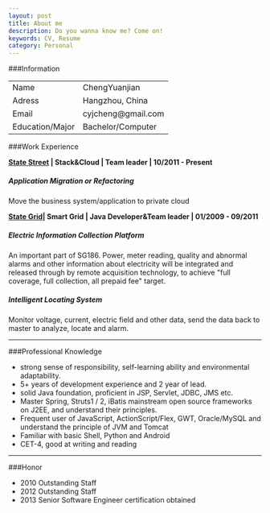 ```yaml
---
layout: post
title: About me
description: Do you wanna know me? Come on!
keywords: CV, Resume
category: Personal
---
```


###Information
<table>
  <tbody>
    <tr>
      <td>Name</hd>
      <td>ChengYuanjian
      </td>
    </tr>
    <tr>
      <td>Adress</hd>
      <td>Hangzhou, China</td>
    </tr>
     <tr>
      <td>Email</hd>
      <td>cyjcheng@gmail.com</td>
    </tr>
    <tr>
      <td>Education/Major</hd>
      <td>Bachelor/Computer</td>
    </tr>
  </tbody>
</table>


###Work Experience

**[State Street](http://www.statestreet.com) | Stack&Cloud | Team leader | 10/2011 - Present**
##### Application Migration or Refactoring

 Move the business system/application to private cloud

**[State Grid](http://www.sgcc.com.cn/)| Smart Grid | Java Developer&Team leader | 01/2009 - 09/2011**
##### Electric Information Collection Platform

 An important part of SG186. Power, meter reading, quality and abnormal alarms and other information about electricity will be integrated and released through by remote acquisition technology, to achieve "full coverage, full collection, all prepaid fee" target.

##### Intelligent Locating System

 Monitor voltage, current, electric field and other data, send the data back to master to analyze, locate and alarm.

***

###Professional Knowledge

* strong sense of responsibility, self-learning ability and environmental adaptability.
* 5+ years of development experience and 2 year of lead.
* solid Java foundation, proficient in JSP, Servlet, JDBC, JMS etc.
* Master Spring, Struts1 / 2, iBatis mainstream open source frameworks on J2EE, and understand their principles.
* Frequent user of JavaScript, ActionScript/Flex, GWT, Oracle/MySQL and understand the principle of JVM and Tomcat
* Familiar with basic Shell, Python and Android
* CET-4, good at writing and reading

***

###Honor
* 2010 Outstanding Staff
* 2012 Outstanding Staff
* 2013 Senior Software Engineer certification obtained





